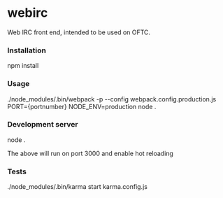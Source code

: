 # webirc
Web IRC front end, intended to be used on OFTC.

### Installation

npm install

### Usage

./node_modules/.bin/webpack -p --config webpack.config.production.js
PORT={portnumber} NODE_ENV=production node .

### Development server
node .

The above will run on port 3000 and enable hot reloading

### Tests

./node_modules/.bin/karma start karma.config.js
